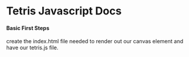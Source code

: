 # Tetris Javascript Docs

#### Basic First Steps

create the index.html file needed to render out our canvas element and have our tetris.js file.
